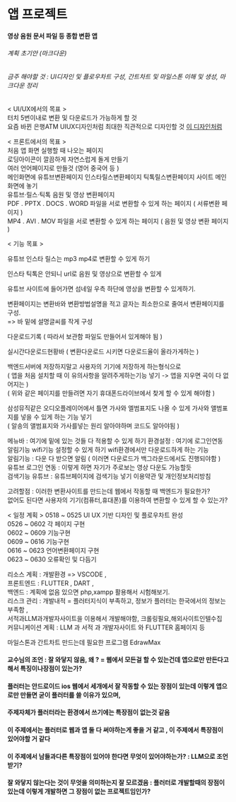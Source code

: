 # 앱 프로젝트
#### 영상 음원 문서 파일 등 종합 변환 앱
###### 계획 초기안 (마크다운)
###### 금주 해야할 것 : UI디자인 및 플로우차트 구성, 간트차트 및 마일스톤 이해 및 생성, 마크다운 정리

< UI/UX에서의 목표 > <br>
터치 5번이내로 변환 및 다운로드가 가능하게 할 것<br>
요즘 바뀐 은행ATM UIUX디자인처럼 최대한 직관적으로 디자인할 것 [이 디자인처럼](https://outstanding.kr/senioratm20220126)


< 프론트에서의 목표 > <br>
처음 앱 화면 실행할 때 나오는 페이지 <br>
로딩아이콘이 깔끔하게 자연스럽게 돌게 만들기<br>
여러 언어페이지로 만들것 (영어 중국어 등 ) <br>
메인화면에 유튜브변환페이지 인스타릴스변환페이지 틱톡릴스변환페이지 사이트 메인화면에 놓기<br>
유튜브·릴스·틱톡 음원 및 영상 변환페이지 <br> 
PDF . PPTX . DOCS . WORD 파일을 서로 변환할 수 있게 하는 페이지 ( 서류변환 페이지 ) <br>
MP4 . AVI . MOV 파일을 서로 변환할 수 있게 하는 페이지 ( 음원 및 영상 변환 페이지 )<br>

 
< 기능 목표 >

유튜브 인스타 릴스는 mp3 mp4로 변환할 수 있게 하기 <br>

인스타 틱톡은 안되니 url로 음원 및 영상으로 변환할 수 있게<br> 

유튜브 사이트에 들어가면 섬네일 우측 하단에 영상을 변환할 수 있게하기.<br>

변환페이지는 변환바와 변환방법설명을 적고 글자는 최소한으로 줄여서 변환페이지를 구성. <br>
=> 바 밑에 설명글씨를 작게 구성<br>
  
다운로드기록 ( 따라서 보관함 파일도 만들어서 있게해야 됨 ) 
  
실시간다운로드현황바 ( 변환다운로드 시키면 다운로드율이 올라가게하는 )
  
백엔드서버에 저장하지말고 사용자의 기기에 저장하게 하는형식으로 <br>
( 앱을 처음 설치할 때 이 유의사항을 알려주게하는기능 넣기 -> 앱을 지우면 곡이 다 없어지는 ) <br>
( 위와 같은 페이지를 만들려면 자기 휴대폰드라이브에서 찾게 할 수 있게 해야함 ) <br>

삼성뮤직같은 오디오플레이어에서 틀면 가사와 엘범표지도 나올 수 있게 가사와 앨범표지를 넣을 수 있게 하는 기능 넣기<br>
( 알송의 앨범표지와 가사를넣는 원리 알아야하며 코드도 알아야됨 )



메뉴바 : 여기에 밑에 있는 것들 다 적용할 수 있게 하기
환경설정 : 여기에 로그인연동 알림기능 wifi기능 설정할 수 있게 하기
wifi환경에서만 다운로드하게 하는 기능 <br>
알림기능 : 다운 다 받으면 알림 ( 이러면 다운로드가 백그라운드에서도 진행되야함 )<br>
유튜브 로그인 연동 : 이렇게 하면 자기가 주로보는 영상 다운도 가능할듯  
검색기능 유튜브 : 유튜브페이지에 검색기능 넣기
이용약관 및 개인정보처리방침 

고려할점 :
이러한 변환사이트를 만드는데 웹에서 작동할 때 백엔드가 필요한가? <br>
없어도 된다면 사용자의 기기(컴퓨터,휴대폰)를 이용하여 변환할 수 있게 할 수 있는가? 
  
< 일정 계획 >
  0518 ~ 0525 UI UX 기반 디자인 및 플로우차트 완성 <br>
  0526 ~ 0602 각 페이지 구현<br>
  0602 ~ 0609 기능구현<br>
  0609 ~ 0616 기능구현<br>
  0616 ~ 0623 언어변환페이지 구현<br>
  0623 ~ 0630 오류확인 및 다듬기<br>

  리소스 계획 : 개발환경 => VSCODE , <br>
  프론트엔드 : FLUTTER , DART , <br>
  백엔드 : 계획에 없음 있으면 php,xampp 활용해서 시험해보기.<br>
  리스크 관리 : 개발내적 = 플러터지식이 부족하고, 정보가 플러터는 한국에서의 정보는 부족함 , <br>서적과LLM과개발자사이트을 이용해서 개발해야함, 크롤링필요,해외사이트인텔수집<br>
  커뮤니케이션 계획 : LLM 과 서적 과 개발자사이트 와 FLUTTER 홈페이지 등

마일스톤과 간트차트 만드는데 필요한 프로그램 EdrawMax

#### 교수님의 조언 : 잘 와닿지 않음, 왜 ? = 웹에서 모든걸 할 수 있는건데 앱으로만 만든다고해서 특징이나장점이 있는가?
#### 플러터는 안드로이드 ios 웹에서 세개에서 잘 작동할 수 있는 장점이 있는데 이렇게 앱으로만 만들면 굳이 플러터를 쓸 이유가 있으며,
#### 주제자체가 플러터라는 환경에서 쓰기에는 특장점이 없는것 같음
#### 이 주제에서는 플러터로 웹과 앱 둘 다 써야하는게 좋을 거 같고 , 이 주제에서 특장점이 있어야할 거 같다
#### 이 주제에서 남들과다른 특장점이 있어야 한다면 무엇이 있어야하는가? : LLM으로 조언받기?
#### 잘 와닿지 않는다는 것이 무엇을 의미하는지 잘 모르겠음 : 플러터로 개발할때의 장점이 있는데 이렇게 개발하면 그 장점이 없는 프로젝트임인가?
